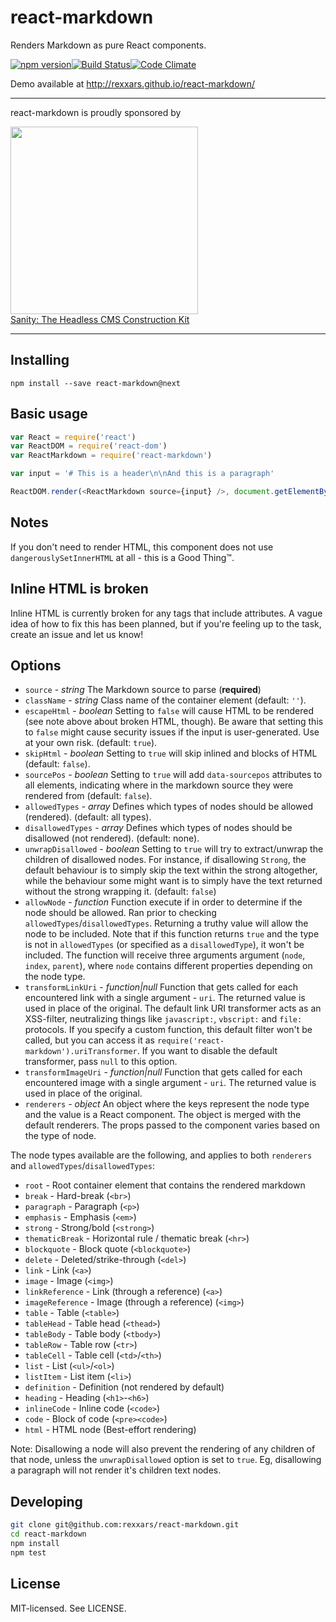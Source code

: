 # react-markdown

Renders Markdown as pure React components.

[![npm version](http://img.shields.io/npm/v/react-markdown.svg?style=flat-square)](http://browsenpm.org/package/react-markdown)[![Build Status](http://img.shields.io/travis/rexxars/react-markdown/master.svg?style=flat-square)](https://travis-ci.org/rexxars/react-markdown)[![Code Climate](http://img.shields.io/codeclimate/github/rexxars/react-markdown.svg?style=flat-square)](https://codeclimate.com/github/rexxars/react-markdown/)

Demo available at http://rexxars.github.io/react-markdown/

---
react-markdown is proudly sponsored by

<a href="https://www.sanity.io/" rel="nofollow" target="_blank">
  <img src="https://www.sanity.io/static/images/logo_red.svg?v=2" width="300"><br />
  Sanity: The Headless CMS Construction Kit
</a>

---

## Installing

```
npm install --save react-markdown@next
```

## Basic usage

```js
var React = require('react')
var ReactDOM = require('react-dom')
var ReactMarkdown = require('react-markdown')

var input = '# This is a header\n\nAnd this is a paragraph'

ReactDOM.render(<ReactMarkdown source={input} />, document.getElementById('container'))
```

## Notes

If you don't need to render HTML, this component does not use `dangerouslySetInnerHTML` at all -
this is a Good Thing™.

## Inline HTML is broken

Inline HTML is currently broken for any tags that include attributes. A vague idea of how to fix
this has been planned, but if you're feeling up to the task, create an issue and let us know!

## Options

* `source` - _string_ The Markdown source to parse (**required**)
* `className` - _string_ Class name of the container element (default: `''`).
* `escapeHtml` - _boolean_ Setting to `false` will cause HTML to be rendered (see note above about
  broken HTML, though). Be aware that setting this to `false` might cause security issues if the
  input is user-generated. Use at your own risk. (default: `true`).
* `skipHtml` - _boolean_ Setting to `true` will skip inlined and blocks of HTML (default: `false`).
* `sourcePos` - _boolean_ Setting to `true` will add `data-sourcepos` attributes to all elements,
  indicating where in the markdown source they were rendered from (default: `false`).
* `allowedTypes` - _array_ Defines which types of nodes should be allowed (rendered). (default: all
  types).
* `disallowedTypes` - _array_ Defines which types of nodes should be disallowed (not rendered).
  (default: none).
* `unwrapDisallowed` - _boolean_ Setting to `true` will try to extract/unwrap the children of
  disallowed nodes. For instance, if disallowing `Strong`, the default behaviour is to simply skip
  the text within the strong altogether, while the behaviour some might want is to simply have the
  text returned without the strong wrapping it. (default: `false`)
* `allowNode` - _function_ Function execute if in order to determine if the node should be allowed.
  Ran prior to checking `allowedTypes`/`disallowedTypes`. Returning a truthy value will allow the
  node to be included. Note that if this function returns `true` and the type is not in
  `allowedTypes` (or specified as a `disallowedType`), it won't be included. The function will
  receive three arguments argument (`node`, `index`, `parent`), where `node` contains different
  properties depending on the node type.
* `transformLinkUri` - _function|null_ Function that gets called for each encountered link with a
  single argument - `uri`. The returned value is used in place of the original. The default link URI
  transformer acts as an XSS-filter, neutralizing things like `javascript:`, `vbscript:` and `file:`
  protocols. If you specify a custom function, this default filter won't be called, but you can
  access it as `require('react-markdown').uriTransformer`. If you want to disable the default
  transformer, pass `null` to this option.
* `transformImageUri` - _function|null_ Function that gets called for each encountered image with a
  single argument - `uri`. The returned value is used in place of the original.
* `renderers` - _object_ An object where the keys represent the node type and the value is a React
  component. The object is merged with the default renderers. The props passed to the component
  varies based on the type of node.

The node types available are the following, and applies to both `renderers` and
`allowedTypes`/`disallowedTypes`:

* `root` - Root container element that contains the rendered markdown
* `break` - Hard-break (`<br>`)
* `paragraph` - Paragraph (`<p>`)
* `emphasis` - Emphasis (`<em>`)
* `strong` - Strong/bold (`<strong>`)
* `thematicBreak` - Horizontal rule / thematic break (`<hr>`)
* `blockquote` - Block quote (`<blockquote>`)
* `delete` - Deleted/strike-through (`<del>`)
* `link` - Link (`<a>`)
* `image` - Image (`<img>`)
* `linkReference` - Link (through a reference) (`<a>`)
* `imageReference` - Image (through a reference) (`<img>`)
* `table` - Table (`<table>`)
* `tableHead` - Table head (`<thead>`)
* `tableBody` - Table body (`<tbody>`)
* `tableRow` - Table row (`<tr>`)
* `tableCell` - Table cell (`<td>`/`<th>`)
* `list` - List (`<ul>`/`<ol>`)
* `listItem` - List item (`<li>`)
* `definition` - Definition (not rendered by default)
* `heading` - Heading (`<h1>`-`<h6>`)
* `inlineCode` - Inline code (`<code>`)
* `code` - Block of code (`<pre><code>`)
* `html` - HTML node (Best-effort rendering)

Note: Disallowing a node will also prevent the rendering of any children of that node, unless the
`unwrapDisallowed` option is set to `true`. Eg, disallowing a paragraph will not render it's
children text nodes.

## Developing

```bash
git clone git@github.com:rexxars/react-markdown.git
cd react-markdown
npm install
npm test
```

## License

MIT-licensed. See LICENSE.
